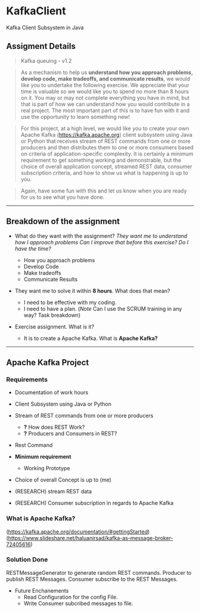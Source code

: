 # KafkaClient
Kafka Client Subsystem in Java 

## Assigment Details
> Kafka queuing - v1.2

> As a mechanism to help us **understand how you approach problems, develop code, make tradeoffs, and communicate results**, we would like you to undertake the following exercise.   We appreciate that your time is valuable so we would like you to spend no more than 8 hours on it.   You may or may not complete everything you have in mind, but that is part of how we can understand how you would contribute in a real project.  The most important part of this is to have fun with it and use the opportunity to learn something new!

> For this project, at a high level, we would like you to create your own Apache Kafka (https://kafka.apache.org) client subsystem using Java or Python that receives stream of REST commands from one or more producers and then distributes them to one or more consumers based on criteria of application-specific complexity.   It is certainly a minimum requirement to get something working and demonstrable, but the choice of overall application concept, streamed REST data, consumer subscription criteria, and how to show us what is happening is up to you.

> Again, have some fun with this and let us know when you are ready for us to see what you have done.


---
## Breakdown of the assignment
- What do they want with the assignment? *They want me to understand how I approach problems* *Can I improve that before this exercise? Do I have the time?*
  - How you approach problems
  - Develop Code
  - Make tradeoffs
  - Communicate Results

- They want me to solve it within **8 hours**. What does that mean?
  - I need to be effective with my coding.
  - I need to have a plan. (*Note* Can I use the SCRUM training in any way? Task breakdown)

- Exercise assignment. What is it?
  -  It is to create a Apache Kafka. What is **Apache Kafka?**

----
## Apache Kafka Project
### Requirements
- Documentation of work hours
- Client Subsystem using Java or Python
- Stream of REST commands from one or more producers
  - **?** How does REST Work?
  - **?** Producers and Consumers in REST?

- Rest Command
- **Minimum requirement**
  - Working Prototype

- Choice of overall Concept is up to (me)
- (RESEARCH) stream REST data
- (RESEARCH) Consumer subscription in regards to Apache Kafka


### What is Apache Kafka?
(https://kafka.apache.org/documentation/#gettingStarted)
(https://www.slideshare.net/haluanirsad/kafka-as-message-broker-72405616)

### Solution Done
RESTMessageGenerator to generate random REST commands.
Producer to publish REST Messages.
Consumer subscribe to the REST Messages.

- Future Enchanements 
  - Read Configuration for the config File.
  - Write Consumer subcribed messages to file.

